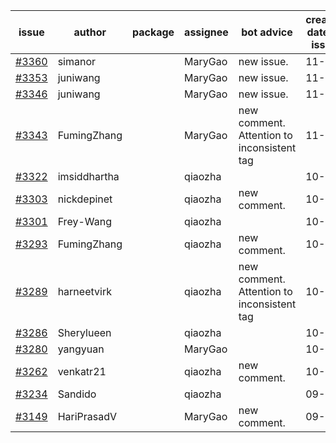 | issue | author | package | assignee | bot advice | created date of issue | target release date | date from target |
| ------ | ------ | ------ | ------ | ------ | ------ | ------ | :-----: |
| [#3360](https://github.com/Azure/sdk-release-request/issues/3360) | simanor |  | MaryGao | new issue. | 11-02 | 11-25 |  |
| [#3353](https://github.com/Azure/sdk-release-request/issues/3353) | juniwang |  | MaryGao | new issue. | 11-02 | 11-25 |  |
| [#3346](https://github.com/Azure/sdk-release-request/issues/3346) | juniwang |  | MaryGao | new issue. | 11-02 | 11-25 |  |
| [#3343](https://github.com/Azure/sdk-release-request/issues/3343) | FumingZhang |  | MaryGao | new comment. Attention to inconsistent tag | 11-02 | 11-25 |  |
| [#3322](https://github.com/Azure/sdk-release-request/issues/3322) | imsiddhartha |  | qiaozha |  | 10-28 | 11-25 |  |
| [#3303](https://github.com/Azure/sdk-release-request/issues/3303) | nickdepinet |  | qiaozha | new comment. | 10-26 | 11-25 |  |
| [#3301](https://github.com/Azure/sdk-release-request/issues/3301) | Frey-Wang |  | qiaozha |  | 10-26 | 11-25 |  |
| [#3293](https://github.com/Azure/sdk-release-request/issues/3293) | FumingZhang |  | qiaozha | new comment. | 10-25 | 11-25 |  |
| [#3289](https://github.com/Azure/sdk-release-request/issues/3289) | harneetvirk |  | qiaozha | new comment. Attention to inconsistent tag | 10-25 | 11-25 |  |
| [#3286](https://github.com/Azure/sdk-release-request/issues/3286) | Sherylueen |  | qiaozha |  | 10-24 | 11-25 |  |
| [#3280](https://github.com/Azure/sdk-release-request/issues/3280) | yangyuan |  | MaryGao |  | 10-18 | 11-25 |  |
| [#3262](https://github.com/Azure/sdk-release-request/issues/3262) | venkatr21 |  | qiaozha | new comment. | 10-12 | 10-28 |  |
| [#3234](https://github.com/Azure/sdk-release-request/issues/3234) | Sandido |  | qiaozha |  | 09-30 | 10-17 |  |
| [#3149](https://github.com/Azure/sdk-release-request/issues/3149) | HariPrasadV |  | MaryGao | new comment. | 09-07 | 10-11 |  |
